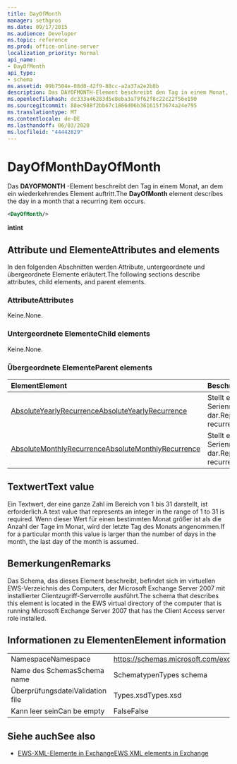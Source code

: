 ```yaml
---
title: DayOfMonth
manager: sethgros
ms.date: 09/17/2015
ms.audience: Developer
ms.topic: reference
ms.prod: office-online-server
localization_priority: Normal
api_name:
- DayOfMonth
api_type:
- schema
ms.assetid: 09b7504e-08d8-42f9-88cc-a2a37a2e2b8b
description: Das DAYOFMONTH-Element beschreibt den Tag in einem Monat, an dem ein wiederkehrendes Element auftritt.
ms.openlocfilehash: dc333a46283d5e8eba3a79f62f8c22c22f56e190
ms.sourcegitcommit: 88ec988f2bb67c1866d06b361615f3674a24e795
ms.translationtype: MT
ms.contentlocale: de-DE
ms.lasthandoff: 06/03/2020
ms.locfileid: "44442829"
---
```

# <a name="dayofmonth"></a><span data-ttu-id="5ce27-103">DayOfMonth</span><span class="sxs-lookup"><span data-stu-id="5ce27-103">DayOfMonth</span></span>

<span data-ttu-id="5ce27-104">Das **DAYOFMONTH** -Element beschreibt den Tag in einem Monat, an dem ein wiederkehrendes Element auftritt.</span><span class="sxs-lookup"><span data-stu-id="5ce27-104">The **DayOfMonth** element describes the day in a month that a recurring item occurs.</span></span> 
  
```xml
<DayOfMonth/>
```

<span data-ttu-id="5ce27-105">**int**</span><span class="sxs-lookup"><span data-stu-id="5ce27-105">**int**</span></span>

## <a name="attributes-and-elements"></a><span data-ttu-id="5ce27-106">Attribute und Elemente</span><span class="sxs-lookup"><span data-stu-id="5ce27-106">Attributes and elements</span></span>

<span data-ttu-id="5ce27-107">In den folgenden Abschnitten werden Attribute, untergeordnete und übergeordnete Elemente erläutert.</span><span class="sxs-lookup"><span data-stu-id="5ce27-107">The following sections describe attributes, child elements, and parent elements.</span></span>
  
### <a name="attributes"></a><span data-ttu-id="5ce27-108">Attribute</span><span class="sxs-lookup"><span data-stu-id="5ce27-108">Attributes</span></span>

<span data-ttu-id="5ce27-109">Keine.</span><span class="sxs-lookup"><span data-stu-id="5ce27-109">None.</span></span>
  
### <a name="child-elements"></a><span data-ttu-id="5ce27-110">Untergeordnete Elemente</span><span class="sxs-lookup"><span data-stu-id="5ce27-110">Child elements</span></span>

<span data-ttu-id="5ce27-111">Keine.</span><span class="sxs-lookup"><span data-stu-id="5ce27-111">None.</span></span>
  
### <a name="parent-elements"></a><span data-ttu-id="5ce27-112">Übergeordnete Elemente</span><span class="sxs-lookup"><span data-stu-id="5ce27-112">Parent elements</span></span>

|<span data-ttu-id="5ce27-113">**Element**</span><span class="sxs-lookup"><span data-stu-id="5ce27-113">**Element**</span></span>|<span data-ttu-id="5ce27-114">**Beschreibung**</span><span class="sxs-lookup"><span data-stu-id="5ce27-114">**Description**</span></span>|
|:-----|:-----|
|[<span data-ttu-id="5ce27-115">AbsoluteYearlyRecurrence</span><span class="sxs-lookup"><span data-stu-id="5ce27-115">AbsoluteYearlyRecurrence</span></span>](absoluteyearlyrecurrence.md) <br/> |<span data-ttu-id="5ce27-116">Stellt ein jährliches Serienmuster dar.</span><span class="sxs-lookup"><span data-stu-id="5ce27-116">Represents a yearly recurrence pattern.</span></span>  <br/> |
|[<span data-ttu-id="5ce27-117">AbsoluteMonthlyRecurrence</span><span class="sxs-lookup"><span data-stu-id="5ce27-117">AbsoluteMonthlyRecurrence</span></span>](absolutemonthlyrecurrence.md) <br/> |<span data-ttu-id="5ce27-118">Stellt ein monatliches Serienmuster dar.</span><span class="sxs-lookup"><span data-stu-id="5ce27-118">Represents a monthly recurrence pattern.</span></span>  <br/> |
   
## <a name="text-value"></a><span data-ttu-id="5ce27-119">Textwert</span><span class="sxs-lookup"><span data-stu-id="5ce27-119">Text value</span></span>

<span data-ttu-id="5ce27-120">Ein Textwert, der eine ganze Zahl im Bereich von 1 bis 31 darstellt, ist erforderlich.</span><span class="sxs-lookup"><span data-stu-id="5ce27-120">A text value that represents an integer in the range of 1 to 31 is required.</span></span> <span data-ttu-id="5ce27-121">Wenn dieser Wert für einen bestimmten Monat größer ist als die Anzahl der Tage im Monat, wird der letzte Tag des Monats angenommen.</span><span class="sxs-lookup"><span data-stu-id="5ce27-121">If for a particular month this value is larger than the number of days in the month, the last day of the month is assumed.</span></span>
  
## <a name="remarks"></a><span data-ttu-id="5ce27-122">Bemerkungen</span><span class="sxs-lookup"><span data-stu-id="5ce27-122">Remarks</span></span>

<span data-ttu-id="5ce27-123">Das Schema, das dieses Element beschreibt, befindet sich im virtuellen EWS-Verzeichnis des Computers, der Microsoft Exchange Server 2007 mit installierter Clientzugriff-Serverrolle ausführt.</span><span class="sxs-lookup"><span data-stu-id="5ce27-123">The schema that describes this element is located in the EWS virtual directory of the computer that is running Microsoft Exchange Server 2007 that has the Client Access server role installed.</span></span>
  
## <a name="element-information"></a><span data-ttu-id="5ce27-124">Informationen zu Elementen</span><span class="sxs-lookup"><span data-stu-id="5ce27-124">Element information</span></span>

|||
|:-----|:-----|
|<span data-ttu-id="5ce27-125">Namespace</span><span class="sxs-lookup"><span data-stu-id="5ce27-125">Namespace</span></span>  <br/> |https://schemas.microsoft.com/exchange/services/2006/types  <br/> |
|<span data-ttu-id="5ce27-126">Name des Schemas</span><span class="sxs-lookup"><span data-stu-id="5ce27-126">Schema name</span></span>  <br/> |<span data-ttu-id="5ce27-127">Schematypen</span><span class="sxs-lookup"><span data-stu-id="5ce27-127">Types schema</span></span>  <br/> |
|<span data-ttu-id="5ce27-128">Überprüfungsdatei</span><span class="sxs-lookup"><span data-stu-id="5ce27-128">Validation file</span></span>  <br/> |<span data-ttu-id="5ce27-129">Types.xsd</span><span class="sxs-lookup"><span data-stu-id="5ce27-129">Types.xsd</span></span>  <br/> |
|<span data-ttu-id="5ce27-130">Kann leer sein</span><span class="sxs-lookup"><span data-stu-id="5ce27-130">Can be empty</span></span>  <br/> |<span data-ttu-id="5ce27-131">False</span><span class="sxs-lookup"><span data-stu-id="5ce27-131">False</span></span>  <br/> |
   
## <a name="see-also"></a><span data-ttu-id="5ce27-132">Siehe auch</span><span class="sxs-lookup"><span data-stu-id="5ce27-132">See also</span></span>

- [<span data-ttu-id="5ce27-133">EWS-XML-Elemente in Exchange</span><span class="sxs-lookup"><span data-stu-id="5ce27-133">EWS XML elements in Exchange</span></span>](ews-xml-elements-in-exchange.md)

